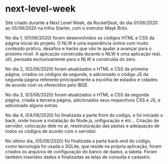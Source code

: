# next-level-week
Site criado durante a Next Level Week, da RocketSeat, do dia 01/06/2020 ao 05/06/2020 na trilha Starter, com o instrutor Mayk Brito.

No dia 1, (01/06/2020) foram desenvolvidos os códigos HTML e CSS da página inicial do projeto.
O NLW é uma experiência online com muito conteúdo prático, desafios e hacks que vão te ajudar a avançar para o próximo nível.
A aplicação construída durante o NLW é uma aplicação real, útil, pensada exclusivamente para o NLW e construída do zero.

No dia 2, (02/06/2020) foram atualizados o HTML e CSS da primeira página, criados os códigos da segunda, e adicionado o código JS da segunda página referente principalmente a escolha de estados e cidades de acordo com os oferecidos pelo IBGE.

No dia 3, (03/06/2020) foram atualizados o HTML e CSS da segunda página, criada a terceira página, adicionados seus respectivos CSS e JS, e adicionado alguns extras.

No dia 4, (04/06/2020) foi finalizada a parte front do código, e foi iniciado o back, onde houve a instalação do Node.js, onfiguração e etc... Criação de servidor, colocação dele no ar, reestruturação das pastas e adequação de todos os códigos de acordo com o servidor.

No último dia, (05/06/2020) foi finalizada a parte back-end do código, como tecnologia foi usada o SQLite, que reside na própria aplicação,  foram criados os arquivos de configuração do banco de dados, a tabela. Foram também inseridos dados e finalizadas as telas de consulta e cadastro.
